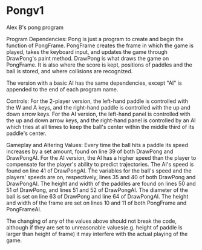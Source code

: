 Pongv1
======

Alex B's pong program

Program Dependencies:
  Pong is just a program to create and begin the function of PongFrame.
  PongFrame creates the frame in which the game is played, 
    takes the keyboard input, and updates the game through DrawPong's paint method.
  DrawPong is what draws the game on PongFrame. It is also where the score is kept, 
    positions of paddles and the ball is stored, and where collisions are recognized.
    
  The version with a basic AI has the same dependencies, except "AI" is appended to 
  the end of each program name.
  
Controls:
  For the 2-player version, the left-hand paddle is controlled with the W and A keys,
    and the right-hand paddle is controlled with the up and down arrow keys.
  For the AI version, the left-hand panel is controlled with the up and down arrow keys,
    and the right-hand panel is controlled by an AI which tries at all times to keep
    the ball's center within the middle third of its paddle's center.
    
Gameplay and Altering Values:
  Every time the ball hits a paddle its speed increases by a set amount, found on line
    39 of both DrawPong and DrawPongAI.
  For the AI version, the AI has a higher speed than the player to compensate for the 
    player's ability to predict trajectories. The AI's speed is found on line 41 of DrawPongAI.
  The variables for the ball's speed and the players' speeds are on, respectively, lines 35 and 40 of
    both DrawPong and DrawPongAI.
  The height and width of the paddles are found on lines 50 and 51 of DrawPong, 
    and lines 51 and 52 of DrawPongAI.
  The diameter of the ball is set on line 63 of DrawPong and line 64 of DrawPongAI.
  The height and width of the frame are set on lines 10 and 11 of both PongFrame and PongFrameAI.
  
  The changing of any of the values above should not break the code, although if they are set
    to unreasonable values(e.g. height of paddle is larger than height of frame) it may interfere
    with the actual playing of the game.
